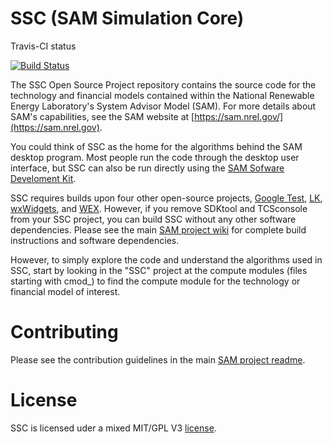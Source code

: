 # SSC (SAM Simulation Core)

Travis-CI status

[![Build Status](https://travis-ci.com/mjwagner2/ssc.svg?branch=develop)](https://travis-ci.com/mjwagner2/ssc)

The SSC Open Source Project repository contains the source code for the technology and financial models contained within the National Renewable Energy Laboratory's System Advisor Model (SAM). For more details about SAM's capabilities, see the SAM website at [https://sam.nrel.gov/](https://sam.nrel.gov).

You could think of SSC as the home for the algorithms behind the SAM desktop program. Most people run the code through the desktop user interface, but SSC can also be run directly using the [SAM Sofware Develoment Kit](https://sam.nrel.gov/sdk). 

SSC requires builds upon four other open-source projects, [Google Test](https://github.com/google/googletest), [LK](https://github.com/nrel/lk), [wxWidgets](https://www.wxwidgets.org/), and [WEX](https://github.com/nrel/wex). However, if you remove SDKtool and TCSconsole from your SSC project, you can build SSC without any other software dependencies. Please see the main [SAM project wiki](https://github.com/NREL/SAM/wiki) for complete build instructions and software dependencies.

However, to simply explore the code and understand the algorithms used in SSC, start by looking in the "SSC" project at the compute modules (files starting with cmod_) to find the compute module for the technology or financial model of interest.

# Contributing

Please see the contribution guidelines in the main [SAM project readme](https://github.com/NREL/SAM/blob/develop/README.md).

# License

SSC is licensed uder a mixed MIT/GPL V3 [license](LICENSE.md).

